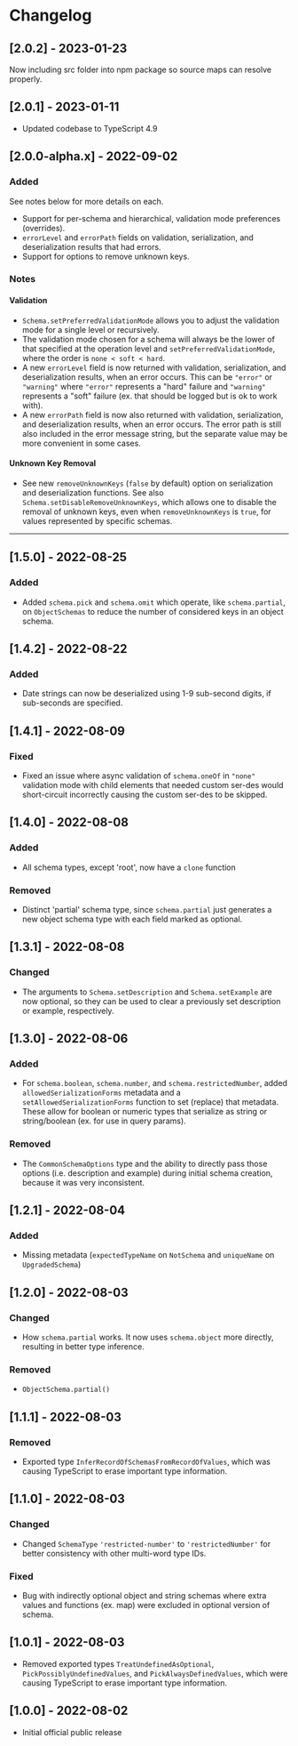 # Changelog

## [2.0.2] - 2023-01-23

Now including src folder into npm package so source maps can resolve properly.

## [2.0.1] - 2023-01-11

- Updated codebase to TypeScript 4.9

## [2.0.0-alpha.x] - 2022-09-02

### Added

See notes below for more details on each.

- Support for per-schema and hierarchical, validation mode preferences (overrides).
- `errorLevel` and `errorPath` fields on validation, serialization, and deserialization results that had errors.
- Support for options to remove unknown keys.

### Notes

#### Validation

- `Schema.setPreferredValidationMode` allows you to adjust the validation mode for a single level or recursively.
- The validation mode chosen for a schema will always be the lower of that specified at the operation level and `setPreferredValidationMode`, where the order is `none < soft < hard`.
- A new `errorLevel` field is now returned with validation, serialization, and deserialization results, when an error occurs.  This can be `"error"` or `"warning"` where `"error"` represents a "hard" failure and `"warning"` represents a "soft" failure (ex. that should be logged but is ok to work with).
- A new `errorPath` field is now also returned with validation, serialization, and deserialization results, when an error occurs.  The error path is still also included in the error message string, but the separate value may be more convenient in some cases.

#### Unknown Key Removal

- See new `removeUnknownKeys` (`false` by default) option on serialization and deserialization functions.  See also `Schema.setDisableRemoveUnknownKeys`, which allows one to disable the removal of unknown keys, even when `removeUnknownKeys` is `true`, for values represented by specific schemas.

---

## [1.5.0] - 2022-08-25

### Added

- Added `schema.pick` and `schema.omit` which operate, like `schema.partial`, on `ObjectSchemas` to reduce the number of considered keys in an object schema.

## [1.4.2] - 2022-08-22

### Added

- Date strings can now be deserialized using 1-9 sub-second digits, if sub-seconds are specified.

## [1.4.1] - 2022-08-09

### Fixed

- Fixed an issue where async validation of `schema.oneOf` in `"none"` validation mode with child elements that needed custom ser-des would short-circuit incorrectly causing the custom ser-des to be skipped.

## [1.4.0] - 2022-08-08

### Added

- All schema types, except 'root', now have a `clone` function

### Removed

- Distinct 'partial' schema type, since `schema.partial` just generates a new object schema type with each field marked as optional.

## [1.3.1] - 2022-08-08

### Changed

- The arguments to `Schema.setDescription` and `Schema.setExample` are now optional, so they can be used to clear a previously set description or example, respectively.

## [1.3.0] - 2022-08-06

### Added

- For `schema.boolean`, `schema.number`, and `schema.restrictedNumber`, added `allowedSerializationForms` metadata and a `setAllowedSerializationForms` function to set (replace) that metadata.  These allow for boolean or numeric types that serialize as string or string/boolean (ex. for use in query params).

### Removed

- The `CommonSchemaOptions` type and the ability to directly pass those options (i.e. description and example) during initial schema creation, because it was very inconsistent.

## [1.2.1] - 2022-08-04

### Added

- Missing metadata (`expectedTypeName` on `NotSchema` and `uniqueName` on `UpgradedSchema`)

## [1.2.0] - 2022-08-03

### Changed

- How `schema.partial` works.  It now uses `schema.object` more directly, resulting in better type inference.

### Removed

- `ObjectSchema.partial()`

## [1.1.1] - 2022-08-03

### Removed

- Exported type `InferRecordOfSchemasFromRecordOfValues`, which was causing TypeScript to erase important type information.

## [1.1.0] - 2022-08-03

### Changed

- Changed `SchemaType` `'restricted-number'` to `'restrictedNumber'` for better consistency with other multi-word type IDs.

### Fixed

- Bug with indirectly optional object and string schemas where extra values and functions (ex. map) were excluded in optional version of schema.

## [1.0.1] - 2022-08-03

- Removed exported types `TreatUndefinedAsOptional`, `PickPossiblyUndefinedValues`, and `PickAlwaysDefinedValues`, which were causing TypeScript to erase important type information.

## [1.0.0] - 2022-08-02

- Initial official public release
